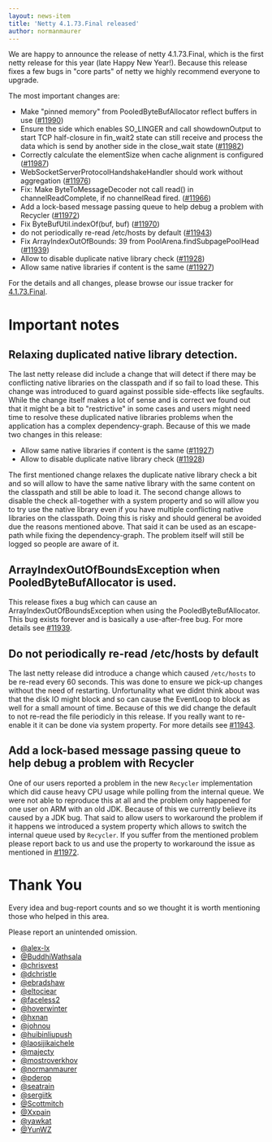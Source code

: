 ```yaml
---
layout: news-item
title: 'Netty 4.1.73.Final released'
author: normanmaurer
---
```


We are happy to announce the release of netty 4.1.73.Final, which is the first netty release for this year (late Happy New Year!). Because this release fixes a few bugs in "core parts" of netty we highly recommend everyone to upgrade. 

The most important changes are:

* Make "pinned memory" from PooledByteBufAllocator reflect buffers in use ([#11990](https://github.com/netty/netty/pull/11990))
* Ensure the side which enables SO_LINGER and call showdownOutput to start TCP half-closure in fin_wait2 state can still receive and process the data which is send by another side in the close_wait state ([#11982](https://github.com/netty/netty/pull/11982))
* Correctly calculate the elementSize when cache alignment is configured ([#11987](https://github.com/netty/netty/pull/11987))
* WebSocketServerProtocolHandshakeHandler should work without aggregation ([#11976](https://github.com/netty/netty/pull/11976))
* Fix: Make ByteToMessageDecoder not call read() in channelReadComplete, if no channelRead fired. ([#11966](https://github.com/netty/netty/pull/11966))
* Add a lock-based message passing queue to help debug a problem with Recycler ([#11972](https://github.com/netty/netty/pull/11972))
* Fix ByteBufUtil.indexOf(buf, buf) ([#11970](https://github.com/netty/netty/pull/11970))
* do not periodically re-read /etc/hosts by default ([#11943](https://github.com/netty/netty/pull/11943))
* Fix ArrayIndexOutOfBounds: 39 from PoolArena.findSubpagePoolHead ([#11939](https://github.com/netty/netty/pull/11939))
* Allow to disable duplicate native library check ([#11928](https://github.com/netty/netty/pull/11928))
* Allow same native libraries if content is the same ([#11927](https://github.com/netty/netty/pull/11927))

For the details and all changes, please browse our issue tracker for [4.1.73.Final](https://github.com/netty/netty/issues?page=1&q=is%3Aclosed+milestone%3A4.1.73.Final).

# Important notes

## Relaxing duplicated native library detection.

The last netty release did include a change that will detect if there may be conflicting native libraries on the classpath and if so fail to load these. This change was introduced to guard against possible side-effects like segfaults. While the change itself makes a lot of sense and is correct we found out that it might be a bit to "restrictive" in some cases and users might need time to resolve these duplicated native libraries problems when the application has a complex dependency-graph. Because of this we made two changes in this release:

* Allow same native libraries if content is the same ([#11927](https://github.com/netty/netty/pull/11927))
* Allow to disable duplicate native library check ([#11928](https://github.com/netty/netty/pull/11928))

The first mentioned change relaxes the duplicate native library check a bit and so will allow to have the same native library with the same content on the classpath and still be able to load it. 
The second change allows to disable the check all-together with a system property and so will allow you to try use the native library even if you have multiple conflicting native libraries on the classpath. Doing this is risky and should general be avoided due the reasons mentioned above. That said it can be used as an escape-path while fixing the dependency-graph. The problem itself will still be logged so people are aware of it.

## ArrayIndexOutOfBoundsException when PooledByteBufAllocator is used.

This release fixes a bug which can cause an ArrayIndexOutOfBoundsException when using the PooledByteBufAllocator. This bug exists forever and is basically a use-after-free bug. For more details see [#11939](https://github.com/netty/netty/pull/11939).

## Do not periodically re-read /etc/hosts by default

The last netty release did introduce a change which caused `/etc/hosts` to be re-read every 60 seconds. This was done to ensure we pick-up changes without the need of restarting. Unfortunality what we didnt think about was that the disk IO might block and so can cause the EventLoop to block as well for a small amount of time. Because of this we did change the default to not re-read the file periodicly in this release. If you really want to re-enable it it can be done via system property. For more details see [#11943](https://github.com/netty/netty/pull/11943).

## Add a lock-based message passing queue to help debug a problem with Recycler

One of our users reported a problem in the new `Recycler` implementation which did cause heavy CPU usage while polling from the internal queue. We were not able to reproduce this at all and the problem only happened for one user on ARM with an old JDK. Because of this we currently believe its caused by a JDK bug. That said to allow users to workaround the problem if it happens we introduced a system property which allows to switch the internal queue used by `Recycler`. 
If you suffer from the mentioned problem please report back to us and use the property to workaround the issue as mentioned in [#11972](https://github.com/netty/netty/pull/11972).

# Thank You

Every idea and bug-report counts and so we thought it is worth mentioning those who helped in this area.

Please report an unintended omission.

* [@alex-lx](https://github.com/alex-lx)
* [@BuddhiWathsala](https://github.com/BuddhiWathsala)
* [@chrisvest](https://github.com/chrisvest)
* [@dchristle](https://github.com/dchristle)
* [@ebradshaw](https://github.com/ebradshaw)
* [@eltociear](https://github.com/eltociear)
* [@faceless2](https://github.com/faceless2)
* [@hoverwinter](https://github.com/hoverwinter)
* [@hxnan](https://github.com/hxnan)
* [@johnou](https://github.com/johnou) 
* [@huibinliupush](https://github.com/huibinliupush)
* [@laosijikaichele](https://github.com/laosijikaichele)
* [@majecty](https://github.com/majecty)
* [@mostroverkhov](https://github.com/mostroverkhov)
* [@normanmaurer](https://github.com/normanmaurer)
* [@pderop](https://github.com/pderop)
* [@seatrain](https://github.com/seatrain)
* [@sergiitk](https://github.com/sergiitk)
* [@Scottmitch](https://github.com/Scottmitch)
* [@Xxpain](https://github.com/Xxpain)
* [@yawkat](https://github.com/yawkat)
* [@YunWZ](https://github.com/YunWZ)
